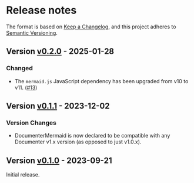 # Release notes

The format is based on [Keep a Changelog](https://keepachangelog.com/en/1.0.0/),
and this project adheres to [Semantic Versioning](https://semver.org/spec/v2.0.0.html).

## Version [v0.2.0] - 2025-01-28

### Changed

- The `mermaid.js` JavaScript dependency has been upgraded from v10 to v11. ([#13])

## Version [v0.1.1] - 2023-12-02

### Version Changes

- DocumenterMermaid is now declared to be compatible with any Documenter v1.x version (as opposed to just v1.0.x).

## Version [v0.1.0] - 2023-09-21

Initial release.


<!-- Links generated by Changelog.jl -->

[v0.1.0]: https://github.com/JuliaDocs/DocumenterMermaid.jl/releases/tag/v0.1.0
[v0.1.1]: https://github.com/JuliaDocs/DocumenterMermaid.jl/releases/tag/v0.1.1
[v0.2.0]: https://github.com/JuliaDocs/DocumenterMermaid.jl/releases/tag/v0.2.0
[#13]: https://github.com/JuliaDocs/DocumenterMermaid.jl/issues/13
